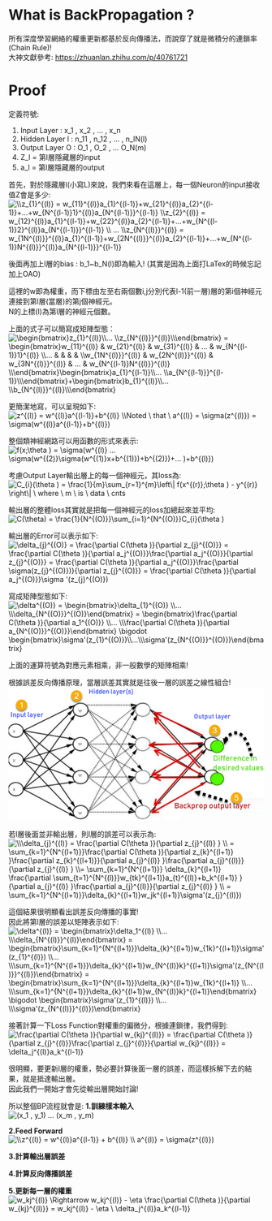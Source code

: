 # What is BackPropagation ?
所有深度學習網絡的權重更新都基於反向傳播法，而說穿了就是微積分的連鎖率(Chain Rule)!  
大神文獻參考: https://zhuanlan.zhihu.com/p/40761721  

# Proof
定義符號:
1. Input Layer : x_1 , x_2 , ... , x_n  
2. Hidden Layer l : n_11 , n_12 , ... , n_lN(l)  
3. Output Layer O : O_1 , O_2 , ... O_N(m)  
4. Z_l = 第l層隱藏層的input  
5. a_l = 第l層隱藏層的output  

首先，對於隱藏層l(小寫L)來說，我們來看在這層上，每一個Neuron的input接收值Z會是多少:  
<img src="https://latex.codecogs.com/png.image?\dpi{110}&space;\\z_{1}^{(l)}&space;=&space;w_{11}^{(l)}a_{1}^{(l-1)}&plus;w_{21}^{(l)}a_{2}^{(l-1)}&plus;...&plus;w_{N^{(l-1)}1}^{(l)}a_{N^{(l-1)}}^{(l-1)}&space;\\z_{2}^{(l)}&space;=&space;w_{12}^{(l)}a_{1}^{(l-1)}&plus;w_{22}^{(l)}a_{2}^{(l-1)}&plus;...&plus;w_{N^{(l-1)}2}^{(l)}a_{N^{(l-1)}}^{(l-1)}&space;\\&space;...&space;\\z_{N^{(l)}}^{(l)}&space;=&space;w_{1N^{(l)}}^{(l)}a_{1}^{(l-1)}&plus;w_{2N^{(l)}}^{(l)}a_{2}^{(l-1)}&plus;...&plus;w_{N^{(l-1)}N^{(l)}}^{(l)}a_{N^{(l-1)}}^{(l-1)}&space;" title="\\z_{1}^{(l)} = w_{11}^{(l)}a_{1}^{(l-1)}+w_{21}^{(l)}a_{2}^{(l-1)}+...+w_{N^{(l-1)}1}^{(l)}a_{N^{(l-1)}}^{(l-1)} \\z_{2}^{(l)} = w_{12}^{(l)}a_{1}^{(l-1)}+w_{22}^{(l)}a_{2}^{(l-1)}+...+w_{N^{(l-1)}2}^{(l)}a_{N^{(l-1)}}^{(l-1)} \\ ... \\z_{N^{(l)}}^{(l)} = w_{1N^{(l)}}^{(l)}a_{1}^{(l-1)}+w_{2N^{(l)}}^{(l)}a_{2}^{(l-1)}+...+w_{N^{(l-1)}N^{(l)}}^{(l)}a_{N^{(l-1)}}^{(l-1)} " />

後面再加上l層的bias : b_1~b_N(l)即為輸入! (其實是因為上面打LaTex的時候忘記加上OAO)    

這裡的w即為權重，而下標由左至右兩個數i,j分別代表l-1(前一層)層的第i個神經元連接到第l層(當層)的第j個神經元。  
N的上標(l)為第l層的神經元個數。  

上面的式子可以簡寫成矩陣型態：  
<img src="https://latex.codecogs.com/png.image?\dpi{110}&space;\begin{bmatrix}z_{1}^{(l)}\\...&space;\\z_{N^{(l)}}^{(l)}\\\end{bmatrix}&space;=&space;\begin{bmatrix}w_{11}^{(l)}&space;&&space;w_{21}^{(l)}&space;&&space;w_{31}^{(l)}&space;&&space;...&space;&&space;w_{N^{(l-1)}1}^{(l)}&space;\\...&space;&&space;&space;&&space;&space;&&space;&space;&&space;&space;\\w_{1N^{(l)}}^{(l)}&space;&&space;w_{2N^{(l)}}^{(l)}&space;&&space;w_{3N^{(l)}}^{(l)}&space;&&space;...&space;&&space;w_{N^{(l-1)}N^{(l)}}^{(l)}&space;\\\end{bmatrix}\begin{bmatrix}a_{1}^{(l-1)}\\...&space;\\a_{N^{(l-1)}}^{(l-1)}\\\end{bmatrix}&plus;\begin{bmatrix}b_{1}^{(l)}\\...&space;\\b_{N^{(l)}}^{(l)}\\\end{bmatrix}" title="\begin{bmatrix}z_{1}^{(l)}\\... \\z_{N^{(l)}}^{(l)}\\\end{bmatrix} = \begin{bmatrix}w_{11}^{(l)} & w_{21}^{(l)} & w_{31}^{(l)} & ... & w_{N^{(l-1)}1}^{(l)} \\... & & & & \\w_{1N^{(l)}}^{(l)} & w_{2N^{(l)}}^{(l)} & w_{3N^{(l)}}^{(l)} & ... & w_{N^{(l-1)}N^{(l)}}^{(l)} \\\end{bmatrix}\begin{bmatrix}a_{1}^{(l-1)}\\... \\a_{N^{(l-1)}}^{(l-1)}\\\end{bmatrix}+\begin{bmatrix}b_{1}^{(l)}\\... \\b_{N^{(l)}}^{(l)}\\\end{bmatrix}" />

更簡潔地寫，可以呈現如下:  
<img src="https://latex.codecogs.com/png.image?\dpi{110}&space;z^{(l)}&space;=&space;w^{(l)}a^{(l-1)}&plus;b^{(l)}&space;\\Noted&space;\&space;&space;that&space;\&space;&space;&space;a^{(l)}&space;=&space;\sigma(z^{(l)})&space;=&space;\sigma(w^{(l)}a^{(l-1)}&plus;b^{(l)})&space;" title="z^{(l)} = w^{(l)}a^{(l-1)}+b^{(l)} \\Noted \ that \ a^{(l)} = \sigma(z^{(l)}) = \sigma(w^{(l)}a^{(l-1)}+b^{(l)}) " />

整個類神經網路可以用函數的形式來表示:  
<img src="https://latex.codecogs.com/png.image?\dpi{110}&space;f(x;\theta&space;)&space;=&space;\sigma(w^{(l)}&space;...&space;\sigma(w^{(2)}\sigma(w^{(1)}x&plus;b^{(1)})&plus;b^{(2)})&plus;...&space;)&plus;b^{(l)})" title="f(x;\theta ) = \sigma(w^{(l)} ... \sigma(w^{(2)}\sigma(w^{(1)}x+b^{(1)})+b^{(2)})+... )+b^{(l)})" />

考慮Output Layer輸出層上的每一個神經元，其loss為:  
<img src="https://latex.codecogs.com/png.image?\dpi{110}&space;C_{i}(\theta&space;)&space;=&space;\frac{1}{m}\sum_{r=1}^{m}\left\|&space;f(x^{(r)};\theta&space;)&space;-&space;y^{(r)}&space;\right\|&space;&space;\&space;&space;where&space;\&space;&space;m&space;\&space;is&space;\&space;data&space;\&space;cnts&space;" title="C_{i}(\theta ) = \frac{1}{m}\sum_{r=1}^{m}\left\| f(x^{(r)};\theta ) - y^{(r)} \right\| \ where \ m \ is \ data \ cnts " />

輸出層的整體loss其實就是把每一個神經元的loss加總起來並平均:  
<img src="https://latex.codecogs.com/png.image?\dpi{110}&space;C(\theta)&space;=&space;&space;\frac{1}{N^{(O)}}\sum_{i=1}^{N^{(O)}}C_{i}(\theta&space;)" title="C(\theta) = \frac{1}{N^{(O)}}\sum_{i=1}^{N^{(O)}}C_{i}(\theta )" />

輸出層的Error可以表示如下:  
<img src="https://latex.codecogs.com/png.image?\dpi{110}&space;\delta_{j}^{(O)}&space;=&space;\frac{\partial&space;C(\theta&space;)}{\partial&space;z_{j}^{(O)}}&space;=&space;\frac{\partial&space;C(\theta&space;)}{\partial&space;a_j^{(O)}}\frac{\partial&space;a_j^{(O)}}{\partial&space;z_{j}^{(O)}}&space;=&space;\frac{\partial&space;C(\theta&space;)}{\partial&space;a_j^{(O)}}\frac{\partial&space;\sigma(z_{j}^{(O)})}{\partial&space;z_{j}^{(O)}}&space;=&space;\frac{\partial&space;C(\theta&space;)}{\partial&space;a_j^{(O)}}\sigma&space;'(z_{j}^{(O)})" title="\delta_{j}^{(O)} = \frac{\partial C(\theta )}{\partial z_{j}^{(O)}} = \frac{\partial C(\theta )}{\partial a_j^{(O)}}\frac{\partial a_j^{(O)}}{\partial z_{j}^{(O)}} = \frac{\partial C(\theta )}{\partial a_j^{(O)}}\frac{\partial \sigma(z_{j}^{(O)})}{\partial z_{j}^{(O)}} = \frac{\partial C(\theta )}{\partial a_j^{(O)}}\sigma '(z_{j}^{(O)})" />

寫成矩陣型態如下:  
<img src="https://latex.codecogs.com/png.image?\dpi{110}&space;\delta^{(O)}&space;=&space;\begin{bmatrix}\delta_{1}^{(O)}&space;\\...&space;\\\delta_{N^{(O)}}^{(O)}\end{bmatrix}&space;=&space;\begin{bmatrix}\frac{\partial&space;C(\theta&space;)}{\partial&space;a_1^{(O)}}&space;\\...&space;\\\frac{\partial&space;C(\theta&space;)}{\partial&space;a_{N^{(O)}}^{(O)}}\end{bmatrix}&space;\bigodot&space;\begin{bmatrix}\sigma'(z_{1}^{(O)})\\...\\\sigma'(z_{N^{(O)}}^{(O)})\end{bmatrix}" title="\delta^{(O)} = \begin{bmatrix}\delta_{1}^{(O)} \\... \\\delta_{N^{(O)}}^{(O)}\end{bmatrix} = \begin{bmatrix}\frac{\partial C(\theta )}{\partial a_1^{(O)}} \\... \\\frac{\partial C(\theta )}{\partial a_{N^{(O)}}^{(O)}}\end{bmatrix} \bigodot \begin{bmatrix}\sigma'(z_{1}^{(O)})\\...\\\sigma'(z_{N^{(O)}}^{(O)})\end{bmatrix}" />

上面的運算符號為對應元素相乘，非一般數學的矩陣相乘!  

根據誤差反向傳播原理，當層誤差其實就是往後一層的誤差之線性組合!  
![Image](https://github.com/EnasVen/Theory-Math/blob/main/BackPropagation/ErrorBP.png)  

若l層後面並非輸出層，則l層的誤差可以表示為:  
<img src="https://latex.codecogs.com/png.image?\dpi{110}&space;\\\delta_{j}^{(l)}&space;=&space;&space;\frac{\partial&space;C(\theta&space;)}{\partial&space;z_{j}^{(l)}&space;}&space;\\&space;=&space;\sum_{k=1}^{N^{(l&plus;1)}}\frac{\partial&space;C(\theta&space;)}{\partial&space;z_{k}^{(l&plus;1)}&space;}\frac{\partial&space;z_{k}^{(l&plus;1)}}{\partial&space;a_{j}^{(l)}&space;}\frac{\partial&space;a_{j}^{(l)}}{\partial&space;z_{j}^{(l)}&space;}&space;\\=&space;\sum_{k=1}^{N^{(l&plus;1)}}&space;\delta_{k}^{(l&plus;1)}&space;\frac{\partial&space;\sum_{t=1}^{N^{(l)}}w_{tk}^{(l&plus;1)}a_{t}^{(l)}&plus;b_k^{(l&plus;1)}&space;}{\partial&space;a_{j}^{(l)}&space;}\frac{\partial&space;a_{j}^{(l)}}{\partial&space;z_{j}^{(l)}&space;}&space;\\&space;=&space;\sum_{k=1}^{N^{(l&plus;1)}}\delta_{k}^{(l&plus;1)}w_jk^{(l&plus;1)}\sigma'(z_{j}^{(l)})" title="\\\delta_{j}^{(l)} = \frac{\partial C(\theta )}{\partial z_{j}^{(l)} } \\ = \sum_{k=1}^{N^{(l+1)}}\frac{\partial C(\theta )}{\partial z_{k}^{(l+1)} }\frac{\partial z_{k}^{(l+1)}}{\partial a_{j}^{(l)} }\frac{\partial a_{j}^{(l)}}{\partial z_{j}^{(l)} } \\= \sum_{k=1}^{N^{(l+1)}} \delta_{k}^{(l+1)} \frac{\partial \sum_{t=1}^{N^{(l)}}w_{tk}^{(l+1)}a_{t}^{(l)}+b_k^{(l+1)} }{\partial a_{j}^{(l)} }\frac{\partial a_{j}^{(l)}}{\partial z_{j}^{(l)} } \\ = \sum_{k=1}^{N^{(l+1)}}\delta_{k}^{(l+1)}w_jk^{(l+1)}\sigma'(z_{j}^{(l)})" />

這個結果很明顯看出誤差反向傳播的事實!  
因此將第l層的誤差以矩陣表示如下:  
<img src="https://latex.codecogs.com/png.image?\dpi{110}&space;\delta^{(l)}&space;=&space;&space;\begin{bmatrix}\delta_1^{(l)}&space;\\...&space;\\\delta_{N^{(l)}}^{(l)}\end{bmatrix}&space;=&space;\begin{bmatrix}\sum_{k=1}^{N^{(l&plus;1)}}\delta_{k}^{(l&plus;1)}w_{1k}^{(l&plus;1)}\sigma'(z_{1}^{(l)})&space;\\...&space;\\\sum_{k=1}^{N^{(l&plus;1)}}\delta_{k}^{(l&plus;1)}w_{N^{(l)}k}^{(l&plus;1)}\sigma'(z_{N^{(l)}}^{(l)})\end{bmatrix}&space;=&space;\begin{bmatrix}\sum_{k=1}^{N^{(l&plus;1)}}\delta_{k}^{(l&plus;1)}w_{1k}^{(l&plus;1)}&space;\\...&space;\\\sum_{k=1}^{N^{(l&plus;1)}}\delta_{k}^{(l&plus;1)}w_{N^{(l)}k}^{(l&plus;1)}\end{bmatrix}&space;\bigodot&space;&space;\begin{bmatrix}\sigma'(z_{1}^{(l)})&space;\\...&space;\\\sigma'(z_{N^{(l)}}^{(l)})\end{bmatrix}" title="\delta^{(l)} = \begin{bmatrix}\delta_1^{(l)} \\... \\\delta_{N^{(l)}}^{(l)}\end{bmatrix} = \begin{bmatrix}\sum_{k=1}^{N^{(l+1)}}\delta_{k}^{(l+1)}w_{1k}^{(l+1)}\sigma'(z_{1}^{(l)}) \\... \\\sum_{k=1}^{N^{(l+1)}}\delta_{k}^{(l+1)}w_{N^{(l)}k}^{(l+1)}\sigma'(z_{N^{(l)}}^{(l)})\end{bmatrix} = \begin{bmatrix}\sum_{k=1}^{N^{(l+1)}}\delta_{k}^{(l+1)}w_{1k}^{(l+1)} \\... \\\sum_{k=1}^{N^{(l+1)}}\delta_{k}^{(l+1)}w_{N^{(l)}k}^{(l+1)}\end{bmatrix} \bigodot \begin{bmatrix}\sigma'(z_{1}^{(l)}) \\... \\\sigma'(z_{N^{(l)}}^{(l)})\end{bmatrix}" />

接著計算一下Loss Function對權重的偏微分，根據連鎖律，我們得到:  
<img src="https://latex.codecogs.com/png.image?\dpi{110}&space;\frac{\partial&space;C(\theta&space;)}{\partial&space;w_{kj}^{(l)}}&space;=&space;\frac{\partial&space;C(\theta&space;)}{\partial&space;z_{j}^{(l)}}\frac{\partial&space;z_{j}^{(l)}}{\partial&space;w_{kj}^{(l)}}&space;=&space;\delta_j^{(l)}a_k^{(l-1)}" title="\frac{\partial C(\theta )}{\partial w_{kj}^{(l)}} = \frac{\partial C(\theta )}{\partial z_{j}^{(l)}}\frac{\partial z_{j}^{(l)}}{\partial w_{kj}^{(l)}} = \delta_j^{(l)}a_k^{(l-1)}" />

很明顯，要更新l層的權重，勢必要計算後面一層的誤差，而這樣拆解下去的結果，就是抵達輸出層。  
因此我們一開始才會先從輸出層開始討論!  

所以整個BP流程就會是:
**1.訓練樣本輸入**  
<img src="https://latex.codecogs.com/png.image?\dpi{110}&space;(x_1&space;,&space;y_1)&space;...&space;(x_m&space;,&space;y_m)" title="(x_1 , y_1) ... (x_m , y_m)" />

**2.Feed Forward**  
<img src="https://latex.codecogs.com/png.image?\dpi{110}&space;\\z^{(l)}&space;=&space;w^{(l)}a^{(l-1)}&space;&plus;&space;b^{(l)}&space;\\&space;a^{(l)}&space;=&space;\sigma(z^{(l)})&space;" title="\\z^{(l)} = w^{(l)}a^{(l-1)} + b^{(l)} \\ a^{(l)} = \sigma(z^{(l)}) " />  

**3.計算輸出層誤差**  

**4.計算反向傳播誤差**  

**5.更新每一層的權重**  
<img src="https://latex.codecogs.com/png.image?\dpi{110}&space;w_kj^{(l)}&space;\Rightarrow&space;w_kj^{(l)}&space;-&space;\eta&space;&space;\frac{\partial&space;C(\theta&space;)}{\partial&space;w_{kj}^{(l)}}&space;=&space;w_kj^{(l)}&space;-&space;\eta&space;\&space;&space;&space;\delta_j^{(l)}a_k^{(l-1)}" title="w_kj^{(l)} \Rightarrow w_kj^{(l)} - \eta \frac{\partial C(\theta )}{\partial w_{kj}^{(l)}} = w_kj^{(l)} - \eta \ \delta_j^{(l)}a_k^{(l-1)}" />
